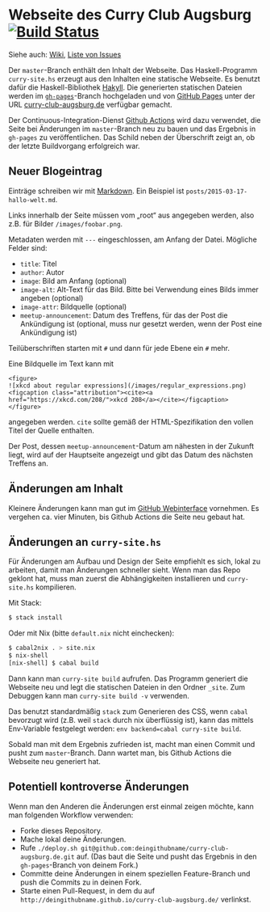 # Webseite des Curry Club Augsburg [![Build Status][github-actions-img]][github-actions-url]

Siehe auch: [Wiki][wiki], [Liste von Issues][issues]

Der `master`-Branch enthält den Inhalt der Webseite. Das Haskell-Programm `curry-site.hs` erzeugt aus den Inhalten eine statische Webseite. Es benutzt dafür die Haskell-Bibliothek [Hakyll][hakyll]. Die generierten statischen Dateien werden im [`gh-pages`][gh-pages-branch]-Branch hochgeladen und von [GitHub Pages][gh-pages] unter der URL [curry-club-augsburg.de](http://curry-club-augsburg.de/) verfügbar gemacht.

Der Continuous-Integration-Dienst [Github Actions][github-actions] wird dazu verwendet, die Seite bei Änderungen im `master`-Branch neu zu bauen und das Ergebnis in `gh-pages` zu veröffentlichen. Das Schild neben der Überschrift zeigt an, ob der letzte Buildvorgang erfolgreich war.

## Neuer Blogeintrag

Einträge schreiben wir mit [Markdown][md]. Ein Beispiel ist `posts/2015-03-17-hallo-welt.md`.

Links innerhalb der Seite müssen vom „root“ aus angegeben werden, also z.B. für Bilder `/images/foobar.png`.

Metadaten werden mit `---` eingeschlossen, am Anfang der Datei. Mögliche Felder sind:

- `title`: Titel
- `author`: Autor
- `image`: Bild am Anfang (optional)
- `image-alt`: Alt-Text für das Bild. Bitte bei Verwendung eines Bilds immer angeben (optional)
- `image-attr`: Bildquelle (optional)
- `meetup-announcement`: Datum des Treffens, für das der Post die Ankündigung ist (optional, muss nur gesetzt werden, wenn der Post eine Ankündigung ist)

Teilüberschriften starten mit `#` und dann für jede Ebene ein `#` mehr.

Eine Bildquelle im Text kann mit

    <figure>
    ![xkcd about regular expressions](/images/regular_expressions.png)
    <figcaption class="attribution"><cite><a href="https://xkcd.com/208/">xkcd 208</a></cite></figcaption>
    </figure>

angegeben werden. `cite` sollte gemäß der HTML-Spezifikation den vollen Titel der Quelle enthalten.

Der Post, dessen `meetup-announcement`-Datum am nähesten in der Zukunft liegt, wird auf der Hauptseite angezeigt und gibt das Datum des nächsten Treffens an.


## Änderungen am Inhalt

Kleinere Änderungen kann man gut im [GitHub Webinterface][gh-webinterface] vornehmen. Es vergehen ca. vier Minuten, bis Github Actions die Seite neu gebaut hat.


## Änderungen an `curry-site.hs`

Für Änderungen am Aufbau und Design der Seite empfiehlt es sich, lokal zu arbeiten, damit man Änderungen schneller sieht. Wenn man das Repo geklont hat, muss man zuerst die Abhängigkeiten installieren und `curry-site.hs` kompilieren.

Mit Stack:

```bash
$ stack install
```

Oder mit Nix (bitte `default.nix` nicht einchecken):

```bash
$ cabal2nix . > site.nix
$ nix-shell
[nix-shell] $ cabal build
```

Dann kann man `curry-site build` aufrufen. Das Programm generiert die Webseite neu und legt die statischen Dateien in den Ordner `_site`. Zum Debuggen kann man `curry-site build -v` verwenden.

Das benutzt standardmäßig `stack` zum Generieren des CSS, wenn `cabal` bevorzugt wird (z.B. weil `stack` durch nix überflüssig ist), kann das mittels Env-Variable festgelegt werden: `env backend=cabal curry-site build`.

Sobald man mit dem Ergebnis zufrieden ist, macht man einen Commit und pusht zum `master`-Branch. Dann wartet man, bis Github Actions die Webseite neu generiert hat.


## Potentiell kontroverse Änderungen

Wenn man den Anderen die Änderungen erst einmal zeigen möchte, kann man folgenden Workflow verwenden:

* Forke dieses Repository.
* Mache lokal deine Änderungen.
* Rufe `./deploy.sh git@github.com:deingithubname/curry-club-augsburg.de.git` auf. (Das baut die Seite und pusht das Ergebnis in den `gh-pages`-Branch von deinem Fork.)
* Committe deine Änderungen in einem speziellen Feature-Branch und push die Commits zu in deinen Fork.
* Starte einen Pull-Request, in dem du auf `http://deingithubname.github.io/curry-club-augsburg.de/` verlinkst.

[wiki]: https://github.com/curry-club-aux/curry-club-augsburg.de/wiki
[issues]: https://github.com/curry-club-aux/curry-club-augsburg.de/issues
[gh-pages]: https://pages.github.com/
[github-actions]: https://github.com/features/actions
[github-actions-img]: https://github.com/curry-club-aux/curry-club-augsburg.de/workflows/Build%20and%20deploy%20site/badge.svg
[github-actions-url]: https://github.com/curry-club-aux/curry-club-augsburg.de/actions
[gh-webinterface]: https://help.github.com/articles/github-flow-in-the-browser/
[hakyll]: http://jaspervdj.be/hakyll/
[gh-pages-branch]: https://github.com/curry-club-aux/curry-club-augsburg.de/tree/gh-pages
[md]: https://daringfireball.net/projects/markdown/dingus
